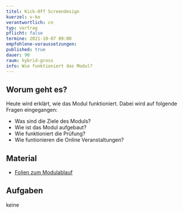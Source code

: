 ```yaml
---
titel: Kick-Off Screendesign
kuerzel: v-ko
verantwortlich: cn
typ: vortrag
pflicht: false
termine: 2021-10-07 09:00
empfohlene-voraussetzungen: 
published: true
dauer: 90
raum: hybrid-gross
info: Wie funktioniert das Modul?
---
```



## Worum geht es?

Heute wird erklärt, wie das Modul funktioniert. Dabei wird auf folgende Fragen eingegangen:
- Was sind die Ziele des Moduls?
- Wie ist das Modul aufgebaut?
- Wie funktioniert die Prüfung?
- Wie funtionieren die Online Veranstaltungen?


## Material
* [Folien zum Modulablauf](https://cnoss.github.io/slides/presentations/screendesign/010-about-screendesign/)

## Aufgaben
keine
